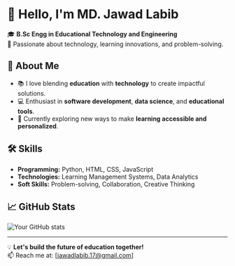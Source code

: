 # 👋 Hello, I'm MD. Jawad Labib  

🎓 **B.Sc Engg in Educational Technology and Engineering**  
🔧 Passionate about technology, learning innovations, and problem-solving.  

## 🌟 About Me
- 📚 I love blending **education** with **technology** to create impactful solutions.
- 💻 Enthusiast in **software development**, **data science**, and **educational tools**.
- 🌱 Currently exploring new ways to make **learning accessible and personalized**.

## 🛠️ Skills
- **Programming:** Python, HTML, CSS, JavaScript  
- **Technologies:** Learning Management Systems, Data Analytics  
- **Soft Skills:** Problem-solving, Collaboration, Creative Thinking  

## 📈 GitHub Stats  
![Your GitHub stats](https://github-readme-stats.vercel.app/api?jawadlabib=jawadlabib&show_icons=true&theme=radical)  

---

💡 **Let's build the future of education together!**  
📫 Reach me at: [jawadlabib.17@gmail.com]
